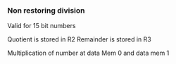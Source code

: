 ### Non restoring division

Valid for 15 bit numbers

Quotient is stored in R2
Remainder is stored in R3

Multiplication of number at data Mem 0 and data mem 1

